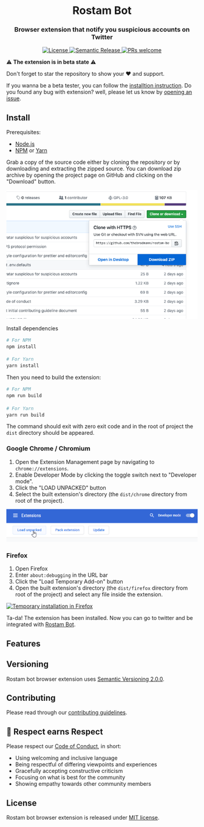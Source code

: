 <h1 align="center">Rostam Bot</h1>

<h3 align="center">Browser extension that notify you suspicious accounts on Twitter</h3>

<p align="center">
  <a href="LICENSE">
    <img alt="License" src="https://img.shields.io/npm/l/deox.svg?logo=License&style=flat-square">
  </a>
  <a href="https://github.com/semantic-release/semantic-release">
    <img alt="Semantic Release" src="https://img.shields.io/badge/%F0%9F%93%A6%F0%9F%9A%80-semantic--release-e10079.svg?style=flat-square">
  </a>
  <a href="CONTRIBUTING.md">
    <img alt="PRs welcome" src="https://img.shields.io/badge/PRs-welcome-green.svg?style=flat-square">
  </a>
</p>

⚠️ **The extension is in beta state** ⚠️

Don't forget to star the repository to show your ❤️ and support.

If you wanna be a beta tester, you can follow the [installtion instruction](#install).
Do you found any bug with extension? well, please let us know by [opening an issue](https://github.com/thebrodmann/rostam-bot-extension/issues).

## Install

Prerequisites:

- [Node.js](https://nodejs.org/)
- [NPM](https://www.npmjs.com/) or [Yarn](https://yarnpkg.com/)

Grab a copy of the source code either by cloning the repository or by downloading and extracting the zipped source. You can download zip archive by opening the project page on GitHub and clicking on the "Download" button.

![GitHub download ZIP](media/github-download-zip.png)

Install dependencies

```bash
# For NPM
npm install

# For Yarn
yarn install
```

Then you need to build the extension:

```bash
# For NPM
npm run build

# For Yarn
yarn run build
```

The command should exit with zero exit code and in the root of project the `dist` directory should be appeared.

### Google Chrome / Chromium

1. Open the Extension Management page by navigating to `chrome://extensions`.
2. Enable Developer Mode by clicking the toggle switch next to "Developer mode".
3. Click the "LOAD UNPACKED" button
4. Select the built extension's directory (the `dist/chrome` directory from root of the project).

![Chrome extensions page](media/chrome-extensions-page.png)

### Firefox

1. Open Firefox
2. Enter `about:debugging` in the URL bar
3. Click the "Load Temporary Add-on" button
4. Open the built extension's directory (the `dist/firefox` directory from root of the project) and select any file inside the extension.

[![Temporary installation in Firefox](http://img.youtube.com/vi/cer9EUKegG4/0.jpg)](http://www.youtube.com/watch?v=cer9EUKegG4)

Ta-da! The extension has been installed. Now you can go to twitter and be integrated with [Rostam Bot](rostambot.com).

## Features

## Versioning

Rostam bot browser extension uses [Semantic Versioning 2.0.0](https://semver.org/).

## Contributing

Please read through our [contributing guidelines](CONTRIBUTING.md).

## 👏 Respect earns Respect

Please respect our [Code of Conduct](CODE_OF_CONDUCT.md), in short:

- Using welcoming and inclusive language
- Being respectful of differing viewpoints and experiences
- Gracefully accepting constructive criticism
- Focusing on what is best for the community
- Showing empathy towards other community members

## License

Rostam bot browser extension is released under [MIT license](LICENSE).
